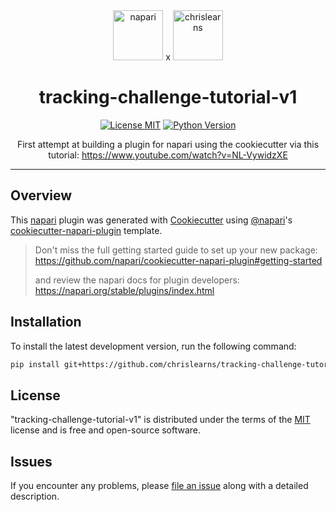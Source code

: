 <div align="center">
  <img src="https://github.com/chrislearns/tracking-challenge-tutorial_v1/assets/77995541/133f8317-4d5e-4ba0-91ea-e82806aa0690" alt="napari" width="80"/>
x
<img src="https://github.com/chrislearns/tracking-challenge-tutorial_v1/assets/77995541/758d9405-4692-489e-a648-ab28db109e9b" alt="chrislearns" width="80"/>
</div>
<h1 align="center">tracking-challenge-tutorial-v1</h1>

<p align="center">
  <a href="https://github.com/chrislearns/tracking-challenge-tutorial-v1/raw/main/LICENSE"><img alt="License MIT" src="https://img.shields.io/pypi/l/tracking-challenge-tutorial-v1.svg?color=green"></a>
  <a href="https://python.org"><img alt="Python Version" src="https://img.shields.io/pypi/pyversions/tracking-challenge-tutorial-v1.svg?color=green"></a>
</p>

<p align="center">
  First attempt at building a plugin for napari using the cookiecutter via this tutorial: <a href="https://www.youtube.com/watch?v=NL-VywidzXE">https://www.youtube.com/watch?v=NL-VywidzXE</a>
</p>

---
## Overview

This [napari] plugin was generated with [Cookiecutter] using [@napari]'s [cookiecutter-napari-plugin] template.

> Don't miss the full getting started guide to set up your new package:
> https://github.com/napari/cookiecutter-napari-plugin#getting-started
>
> and review the napari docs for plugin developers:
> https://napari.org/stable/plugins/index.html

## Installation

To install the latest development version, run the following command:

```bash
pip install git+https://github.com/chrislearns/tracking-challenge-tutorial-v1.git
```

## License

"tracking-challenge-tutorial-v1" is distributed under the terms of the [MIT] license and is free and open-source software.

## Issues

If you encounter any problems, please [file an issue] along with a detailed description.

[file an issue]: https://github.com/chrislearns/tracking-challenge-tutorial-v1/issues
[napari]: https://github.com/napari/napari
[tox]: https://tox.readthedocs.io/en/latest/
[pip]: https://pypi.org/project/pip/
[PyPI]: https://pypi.org/
[Cookiecutter]: https://github.com/audreyr/cookiecutter
[@napari]: https://github.com/napari
[MIT]: http://opensource.org/licenses/MIT
[BSD-3]: http://opensource.org/licenses/BSD-3-Clause
[GNU GPL v3.0]: http://www.gnu.org/licenses/gpl-3.0.txt
[GNU LGPL v3.0]: http://www.gnu.org/licenses/lgpl-3.0.txt
[Apache Software License 2.0]: http://www.apache.org/licenses/LICENSE-2.0
[Mozilla Public License 2.0]: https://www.mozilla.org/media/MPL/2.0/index.txt
[cookiecutter-napari-plugin]: https://github.com/napari/cookiecutter-napari-plugin
